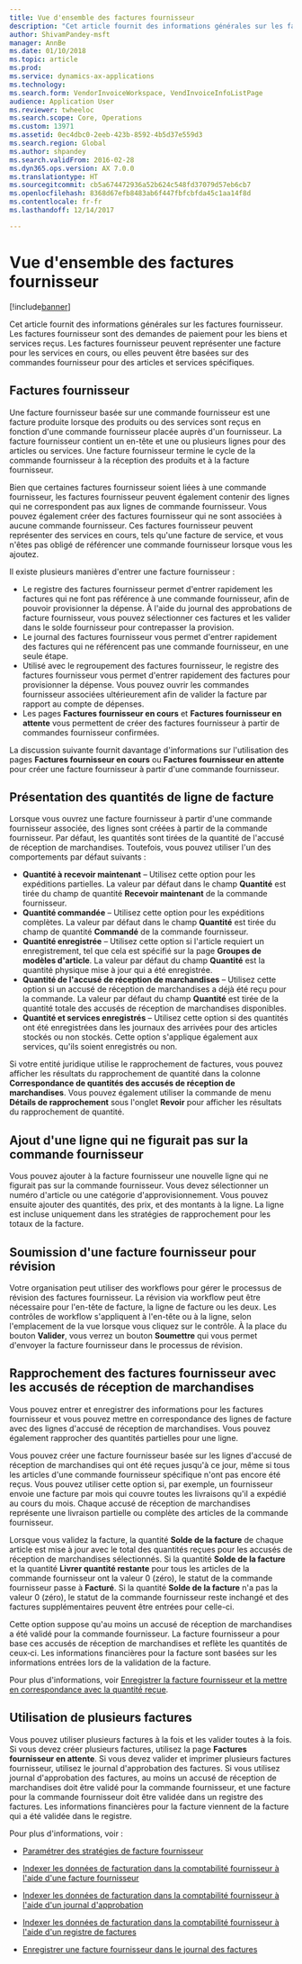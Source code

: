 ```yaml
---
title: Vue d'ensemble des factures fournisseur
description: "Cet article fournit des informations générales sur les factures fournisseur. Les factures fournisseur sont des demandes de paiement pour les biens et services reçus. Les factures fournisseur peuvent représenter une facture pour les services en cours, ou elles peuvent être basées sur des commandes fournisseur pour des articles et services spécifiques."
author: ShivamPandey-msft
manager: AnnBe
ms.date: 01/10/2018
ms.topic: article
ms.prod: 
ms.service: dynamics-ax-applications
ms.technology: 
ms.search.form: VendorInvoiceWorkspace, VendInvoiceInfoListPage
audience: Application User
ms.reviewer: twheeloc
ms.search.scope: Core, Operations
ms.custom: 13971
ms.assetid: 0ec4dbc0-2eeb-423b-8592-4b5d37e559d3
ms.search.region: Global
ms.author: shpandey
ms.search.validFrom: 2016-02-28
ms.dyn365.ops.version: AX 7.0.0
ms.translationtype: HT
ms.sourcegitcommit: cb5a674472936a52b624c548fd37079d57eb6cb7
ms.openlocfilehash: 8368d67efb8483ab6f447fbfcbfda45c1aa14f8d
ms.contentlocale: fr-fr
ms.lasthandoff: 12/14/2017

---
```


# <a name="vendor-invoices-overview"></a>Vue d'ensemble des factures fournisseur

[!include[banner](../includes/banner.md)]


Cet article fournit des informations générales sur les factures fournisseur. Les factures fournisseur sont des demandes de paiement pour les biens et services reçus. Les factures fournisseur peuvent représenter une facture pour les services en cours, ou elles peuvent être basées sur des commandes fournisseur pour des articles et services spécifiques. 

<a name="vendor-invoices"></a>Factures fournisseur
---------------

Une facture fournisseur basée sur une commande fournisseur est une facture produite lorsque des produits ou des services sont reçus en fonction d'une commande fournisseur placée auprès d'un fournisseur. La facture fournisseur contient un en-tête et une ou plusieurs lignes pour des articles ou services. Une facture fournisseur termine le cycle de la commande fournisseur à la réception des produits et à la facture fournisseur. 

Bien que certaines factures fournisseur soient liées à une commande fournisseur, les factures fournisseur peuvent également contenir des lignes qui ne correspondent pas aux lignes de commande fournisseur. Vous pouvez également créer des factures fournisseur qui ne sont associées à aucune commande fournisseur. Ces factures fournisseur peuvent représenter des services en cours, tels qu'une facture de service, et vous n'êtes pas obligé de référencer une commande fournisseur lorsque vous les ajoutez. 

Il existe plusieurs manières d'entrer une facture fournisseur :

-   Le registre des factures fournisseur permet d'entrer rapidement les factures qui ne font pas référence à une commande fournisseur, afin de pouvoir provisionner la dépense. À l'aide du journal des approbations de facture fournisseur, vous pouvez sélectionner ces factures et les valider dans le solde fournisseur pour contrepasser la provision.
-   Le journal des factures fournisseur vous permet d'entrer rapidement des factures qui ne référencent pas une commande fournisseur, en une seule étape.
-   Utilisé avec le regroupement des factures fournisseur, le registre des factures fournisseur vous permet d'entrer rapidement des factures pour provisionner la dépense. Vous pouvez ouvrir les commandes fournisseur associées ultérieurement afin de valider la facture par rapport au compte de dépenses.
-   Les pages **Factures fournisseur en cours** et **Factures fournisseur en attente** vous permettent de créer des factures fournisseur à partir de commandes fournisseur confirmées.

La discussion suivante fournit davantage d'informations sur l'utilisation des pages **Factures fournisseur en cours** ou **Factures fournisseur en attente** pour créer une facture fournisseur à partir d'une commande fournisseur.

## <a name="understanding-invoice-line-quantities"></a>Présentation des quantités de ligne de facture
Lorsque vous ouvrez une facture fournisseur à partir d'une commande fournisseur associée, des lignes sont créées à partir de la commande fournisseur. Par défaut, les quantités sont tirées de la quantité de l'accusé de réception de marchandises. Toutefois, vous pouvez utiliser l'un des comportements par défaut suivants :

-   **Quantité à recevoir maintenant** – Utilisez cette option pour les expéditions partielles. La valeur par défaut dans le champ **Quantité** est tirée du champ de quantité **Recevoir maintenant** de la commande fournisseur.
-   **Quantité commandée** – Utilisez cette option pour les expéditions complètes. La valeur par défaut dans le champ **Quantité** est tirée du champ de quantité **Commandé** de la commande fournisseur.
-   **Quantité enregistrée** – Utilisez cette option si l'article requiert un enregistrement, tel que cela est spécifié sur la page **Groupes de modèles d'article**. La valeur par défaut du champ **Quantité** est la quantité physique mise à jour qui a été enregistrée.
-   **Quantité de l'accusé de réception de marchandises** – Utilisez cette option si un accusé de réception de marchandises a déjà été reçu pour la commande. La valeur par défaut du champ **Quantité** est tirée de la quantité totale des accusés de réception de marchandises disponibles.
-   **Quantité et services enregistrés** – Utilisez cette option si des quantités ont été enregistrées dans les journaux des arrivées pour des articles stockés ou non stockés. Cette option s'applique également aux services, qu'ils soient enregistrés ou non.

Si votre entité juridique utilise le rapprochement de factures, vous pouvez afficher les résultats du rapprochement de quantité dans la colonne **Correspondance de quantités des accusés de réception de marchandises**. Vous pouvez également utiliser la commande de menu **Détails de rapprochement** sous l'onglet **Revoir** pour afficher les résultats du rapprochement de quantité.

## <a name="adding-a-line-that-wasnt-on-the-purchase-order"></a>Ajout d'une ligne qui ne figurait pas sur la commande fournisseur
Vous pouvez ajouter à la facture fournisseur une nouvelle ligne qui ne figurait pas sur la commande fournisseur. Vous devez sélectionner un numéro d'article ou une catégorie d'approvisionnement. Vous pouvez ensuite ajouter des quantités, des prix, et des montants à la ligne. La ligne est incluse uniquement dans les stratégies de rapprochement pour les totaux de la facture.

## <a name="submitting-a-vendor-invoice-for-review"></a>Soumission d'une facture fournisseur pour révision
Votre organisation peut utiliser des workflows pour gérer le processus de révision des factures fournisseur. La révision via workflow peut être nécessaire pour l'en-tête de facture, la ligne de facture ou les deux. Les contrôles de workflow s'appliquent à l'en-tête ou à la ligne, selon l'emplacement de la vue lorsque vous cliquez sur le contrôle. À la place du bouton **Valider**, vous verrez un bouton **Soumettre** qui vous permet d'envoyer la facture fournisseur dans le processus de révision.

## <a name="matching-vendor-invoices-to-product-receipts"></a>Rapprochement des factures fournisseur avec les accusés de réception de marchandises
Vous pouvez entrer et enregistrer des informations pour les factures fournisseur et vous pouvez mettre en correspondance des lignes de facture avec des lignes d'accusé de réception de marchandises. Vous pouvez également rapprocher des quantités partielles pour une ligne. 

Vous pouvez créer une facture fournisseur basée sur les lignes d'accusé de réception de marchandises qui ont été reçues jusqu'à ce jour, même si tous les articles d'une commande fournisseur spécifique n'ont pas encore été reçus. Vous pouvez utiliser cette option si, par exemple, un fournisseur envoie une facture par mois qui couvre toutes les livraisons qu'il a expédié au cours du mois. Chaque accusé de réception de marchandises représente une livraison partielle ou complète des articles de la commande fournisseur. 

Lorsque vous validez la facture, la quantité **Solde de la facture** de chaque article est mise à jour avec le total des quantités reçues pour les accusés de réception de marchandises sélectionnés. Si la quantité **Solde de la facture** et la quantité **Livrer quantité restante** pour tous les articles de la commande fournisseur ont la valeur 0 (zéro), le statut de la commande fournisseur passe à **Facturé**. Si la quantité **Solde de la facture** n'a pas la valeur 0 (zéro), le statut de la commande fournisseur reste inchangé et des factures supplémentaires peuvent être entrées pour celle-ci.

Cette option suppose qu'au moins un accusé de réception de marchandises a été validé pour la commande fournisseur. La facture fournisseur a pour base ces accusés de réception de marchandises et reflète les quantités de ceux‑ci. Les informations financières pour la facture sont basées sur les informations entrées lors de la validation de la facture.

Pour plus d'informations, voir [Enregistrer la facture fournisseur et la mettre en correspondance avec la quantité reçue](../accounts-receivable/tasks/record-vendor-invoice-match-against-received-quantity.md).

## <a name="working-with-multiple-invoices"></a>Utilisation de plusieurs factures

Vous pouvez utiliser plusieurs factures à la fois et les valider toutes à la fois. Si vous devez créer plusieurs factures, utilisez la page **Factures fournisseur en attente**. Si vous devez valider et imprimer plusieurs factures fournisseur, utilisez le journal d'approbation des factures. Si vous utilisez journal d'approbation des factures, au moins un accusé de réception de marchandises doit être validé pour la commande fournisseur, et une facture pour la commande fournisseur doit être validée dans un registre des factures. Les informations financières pour la facture viennent de la facture qui a été validée dans le registre.


Pour plus d'informations, voir : 

 - [Paramétrer des stratégies de facture fournisseur](../accounts-receivable/tasks/set-up-vendor-invoice-policies.md) 

 - [Indexer les données de facturation dans la comptabilité fournisseur à l'aide d'une facture fournisseur](tasks/key-invoice-data-ap-system-vendor-invoice.md)
 
 - [Indexer les données de facturation dans la comptabilité fournisseur à l'aide d'un journal d'approbation](tasks/key-invoice-data-into-ap-system-approval-journal.md)
  
 - [Indexer les données de facturation dans la comptabilité fournisseur à l'aide d'un registre de factures](tasks/key-invoice-data-into-ap-system-invoice-pool.md)
 
 - [Enregistrer une facture fournisseur dans le journal des factures](tasks/record-vendor-invoice-invoice-journal.md)



